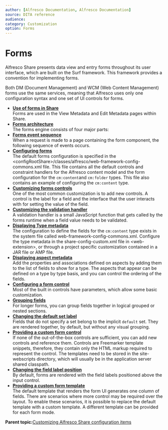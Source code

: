 ```yaml
---
author: [Alfresco Documentation, Alfresco Documentation]
source: DITA reference
audience: 
category: Customization
option: Forms
---
```


# Forms

Alfresco Share presents data view and entry forms throughout its user interface, which are built on the Surf framework. This framework provides a convention for implementing forms.

Both DM \(Document Management\) and WCM \(Web Content Management\) forms use the same services, meaning that Alfresco uses only one configuration syntax and one set of UI controls for forms.

-   **[Use of forms in Share](../concepts/forms-use.md)**  
Forms are used in the View Metadata and Edit Metadata pages within Share.
-   **[Forms architecture](../concepts/forms-mechanism.md)**  
The forms engine consists of four major parts:
-   **[Forms event sequence](../concepts/forms-evensequ.md)**  
When a request is made to a page containing the form component, the following sequence of events occurs.
-   **[Configuring forms](../tasks/forms-config.md)**  
The default forms configuration is specified in the <configRootShare\>/classes/alfresco/web-framework-config-commons.xml file. This file contains all the default controls and constraint handlers for the Alfresco content model and the form configuration for the `cm:content`and `cm:folder` types. This file also contains an example of configuring the `cm:content` type.
-   **[Customizing forms controls](../tasks/forms-controls-custom.md)**  
One of the most common customization is to add new controls. A control is the label for a field and the interface that the user interacts with for setting the value of the field.
-   **[Customizing the validation handler](../tasks/forms-valhandler.md)**  
A validation handler is a small JavaScript function that gets called by the forms runtime when a field value needs to be validated.
-   **[Displaying Type metadata](../tasks/forms-type-display.md)**  
The configuration to define the fields for the `cm:content` type exists in the system file called web-framework-config-commons.xml. Configure the type metadata in the share-config-custom.xml file in <web-extension\>, or through a project specific customization contained in a JAR file or AMP file.
-   **[Displaying aspect metadata](../tasks/forms-aspect-display.md)**  
Add the properties and associations defined on aspects by adding them to the list of fields to show for a type. The aspects that appear can be defined on a type by type basis, and you can control the ordering of the fields.
-   **[Configuring a form control](../tasks/forms-formcontrol-config.md)**  
Most of the built in controls have parameters, which allow some basic customization.
-   **[Grouping fields](../tasks/forms-grouping-fields.md)**  
For longer forms, you can group fields together in logical grouped or nested sections.
-   **[Changing the default set label](../tasks/forms-setlabel-change.md)**  
Fields that do not specify a set belong to the implicit `default` set. They are rendered together, by default, but without any visual grouping.
-   **[Providing a custom form control](../tasks/forms-custom-formcontrol.md)**  
If none of the out-of-the-box controls are sufficient, you can add new controls and reference them. Controls are Freemarker template snippets, therefore, they contain only the HTML markup required to represent the control. The templates need to be stored in the site-webscripts directory, which will usually be in the application server shared classpath.
-   **[Changing the field label position](../tasks/forms-fieldlable-change.md)**  
By default, forms are rendered with the field labels positioned above the input control.
-   **[Providing a custom form template](../tasks/forms-custom-formtemplate.md)**  
The default template that renders the form UI generates one column of fields. There are scenarios where more control may be required over the layout. To enable these scenarios, it is possible to replace the default template with a custom template. A different template can be provided for each form mode.

**Parent topic:**[Customizing Alfresco Share configuration items](../tasks/share-customize.md)

